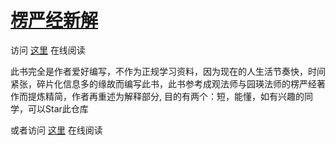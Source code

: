 # [楞严经新解](https://kimsky.gitbook.io/leng-yan-jing-xin-jie/)
访问 [这里](https://kimsky.gitbook.io/leng-yan-jing-xin-jie/) 在线阅读

此书完全是作者爱好编写，不作为正规学习资料，因为现在的人生活节奏快，时间紧张，碎片化信息多的缘故而编写此书，此书参考成观法师与园瑛法师的楞严经著作而提炼精简，作者再重述为解释部分,
目的有两个：短，能懂，如有兴趣的同学，可以Star此仓库

或者访问 [这里](https://kimsky.gitbook.io/leng-yan-jing-xin-jie/) 在线阅读